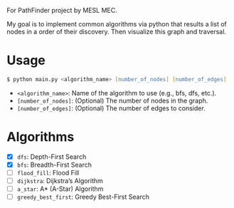 For PathFinder project by MESL MEC.

My goal is to implement common algorithms via python that results a list of nodes in a order of their discovery. Then visualize this graph and traversal.

# Usage
```zsh
$ python main.py <algorithm_name> [number_of_nodes] [number_of_edges]
```
- `<algorithm_name>`: Name of the algorithm to use (e.g., bfs, dfs, etc.).
- `[number_of_nodes]`: (Optional) The number of nodes in the graph.
- `[number_of_edges]`: (Optional) The number of edges to consider.

# Algorithms
- [x] `dfs`: Depth-First Search
- [x] `bfs`: Breadth-First Search
- [ ] `flood_fill`: Flood Fill
- [ ] `dijkstra`: Dijkstra’s Algorithm
- [ ] `a_star`: A* (A-Star) Algorithm
- [ ] `greedy_best_first`: Greedy Best-First Search